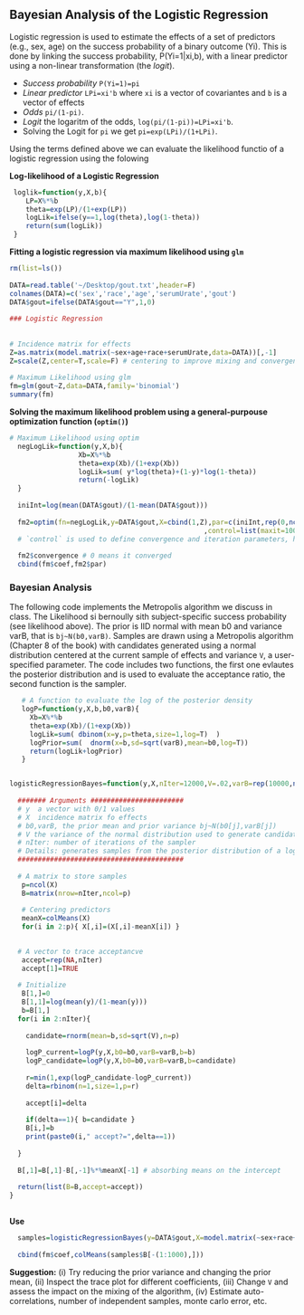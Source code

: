## Bayesian Analysis of the Logistic Regression


Logistic regression is used to estimate the effects of a set of predictors (e.g., sex, age) on the success probability of a binary outcome (Yi). This is done
by linking the success probability, P(Yi=1|xi,b), with a linear predictor using a non-linear transformation  (the *logit*). 

  * *Success probability* `P(Yi=1)=pi`
  * *Linear predictor* `LPi=xi'b` where `xi` is a vector of covariantes and `b` is  a vector of effects
  * *Odds* `pi/(1-pi)`.
  * *Logit* the logaritm of the odds, `log(pi/(1-pi))=LPi=xi'b`.
  * Solving the Logit for `pi` we get `pi=exp(LPi)/(1+LPi)`.
 
 Using the terms defined above we can evaluate the likelihood functio of a logistic regression using the folowing
 
 
 **Log-likelihood of a Logistic Regression**
 
 ```r
  loglik=function(y,X,b){
     LP=X%*%b
     theta=exp(LP)/(1+exp(LP))
     logLik=ifelse(y==1,log(theta),log(1-theta))
     return(sum(logLik))
  }
 
 ```

**Fitting a logistic regression via maximum likelihood using `glm`**

```r
rm(list=ls())
 
DATA=read.table('~/Desktop/gout.txt',header=F)
colnames(DATA)=c('sex','race','age','serumUrate','gout')
DATA$gout=ifelse(DATA$gout=="Y",1,0)
 
### Logistic Regression
 
 
# Incidence matrix for effects
Z=as.matrix(model.matrix(~sex+age+race+serumUrate,data=DATA))[,-1]
Z=scale(Z,center=T,scale=F) # centering to improve mixing and convergence
 
# Maximum Likelihood using glm
fm=glm(gout~Z,data=DATA,family='binomial')
summary(fm)

```

**Solving the maximum likelihood problem using a general-purpouse optimization function (`optim()`)**

```r
# Maximum Likelihood using optim
  negLogLik=function(y,X,b){
                 Xb=X%*%b
                 theta=exp(Xb)/(1+exp(Xb))
                 logLik=sum( y*log(theta)+(1-y)*log(1-theta))
                 return(-logLik)
  }
 
  iniInt=log(mean(DATA$gout)/(1-mean(DATA$gout)))
 
  fm2=optim(fn=negLogLik,y=DATA$gout,X=cbind(1,Z),par=c(iniInt,rep(0,ncol(Z)))
                                                ,control=list(maxit=10000,reltol=1e-8)) 
  # `control` is used to define convergence and iteration parameters, help(optim) 
  
  fm2$convergence # 0 means it converged
  cbind(fm$coef,fm2$par)

```


### Bayesian Analysis

The following code implements the Metropolis algorithm we discuss in class. The Likelihood si bernoully sith subject-specific success probability (see likelihood above). The prior is IID normal with mean b0 and variance varB, that is `bj~N(b0,varB)`. Samples are drawn using a Metropolis algorithm (Chapter 8 of the book) with candidates generated using a normal distribution centered at the current sample of effects and variance `V`, a user-specified parameter. The code includes two functions, the first one evlautes the posterior distribution and is used to evaluate the acceptance ratio, the second function is the sampler.



```r
   # A function to evaluate the log of the posterior density
   logP=function(y,X,b,b0,varB){
     Xb=X%*%b
     theta=exp(Xb)/(1+exp(Xb))
     logLik=sum( dbinom(x=y,p=theta,size=1,log=T)  )
     logPrior=sum(  dnorm(x=b,sd=sqrt(varB),mean=b0,log=T))
     return(logLik+logPrior)
   }


logisticRegressionBayes=function(y,X,nIter=12000,V=.02,varB=rep(10000,ncol(X)),b0=rep(0,ncol(X))){
 
  ####### Arguments #######################
  # y  a vector with 0/1 values
  # X  incidence matrix fo effects
  # b0,varB, the prior mean and prior variance bj~N(b0[j],varB[j])
  # V the variance of the normal distribution used to generate candidates~N(b[i-1],V)
  # nIter: number of iterations of the sampler
  # Details: generates samples from the posterior distribution of a logistic regression using a Metropolis algorithm
  #########################################
    
  # A matrix to store samples
   p=ncol(X)
   B=matrix(nrow=nIter,ncol=p)
 
   # Centering predictors
   meanX=colMeans(X)
   for(i in 2:p){ X[,i]=(X[,i]-meanX[i]) }

 
  # A vector to trace acceptancve
   accept=rep(NA,nIter)
   accept[1]=TRUE 
   
  # Initialize
   B[1,]=0
   B[1,1]=log(mean(y)/(1-mean(y)))
   b=B[1,]
  for(i in 2:nIter){
   
    candidate=rnorm(mean=b,sd=sqrt(V),n=p)
 
    logP_current=logP(y,X,b0=b0,varB=varB,b=b)
    logP_candidate=logP(y,X,b0=b0,varB=varB,b=candidate)
   
    r=min(1,exp(logP_candidate-logP_current))
    delta=rbinom(n=1,size=1,p=r)
   
    accept[i]=delta
   
    if(delta==1){ b=candidate }
    B[i,]=b
    print(paste0(i," accept?=",delta==1))
 
  }
  
  B[,1]=B[,1]-B[,-1]%*%meanX[-1] # absorbing means on the intercept
 
  return(list(B=B,accept=accept))
}
 

```

**Use**


```r
  samples=logisticRegressionBayes(y=DATA$gout,X=model.matrix(~sex+race+age,data=DATA),nIter=20000)
  
  cbind(fm$coef,colMeans(samples$B[-(1:1000),]))
```

**Suggestion:** (i) Try reducing the prior variance and changing the prior mean, (ii) Inspect the trace plot for different coefficients, (iii) Change `V` and assess the impact on the mixing of the algorithm, (iv) Estimate auto-correlations, number of independent samples, monte carlo error, etc.
